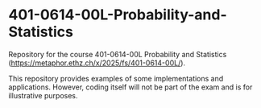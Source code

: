 # 401-0614-00L-Probability-and-Statistics

Repository for the course 401-0614-00L Probability and Statistics (https://metaphor.ethz.ch/x/2025/fs/401-0614-00L/).

This repository provides examples of some implementations and applications. However, coding itself will not be part of the exam and is for illustrative purposes.
